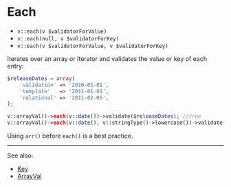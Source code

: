 # Each

- `v::each(v $validatorForValue)`
- `v::each(null, v $validatorForKey)`
- `v::each(v $validatorForValue, v $validatorForKey)`

Iterates over an array or Iterator and validates the value or key
of each entry:

```php
$releaseDates = array(
    'validation' => '2010-01-01',
    'template'   => '2011-01-01',
    'relational' => '2011-02-05',
);

v::arrayVal()->each(v::date())->validate($releaseDates); //true
v::arrayVal()->each(v::date(), v::stringType()->lowercase())->validate($releaseDates); //true
```

Using `arr()` before `each()` is a best practice.

***
See also:

  * [Key](Key.md)
  * [ArrayVal](ArrayVal.md)
